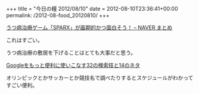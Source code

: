 +++
title = "今日の糧 2012/08/10"
date = 2012-08-10T23:36:41+00:00
permalink: /2012-08-food_20120810/
+++
<section> 

<div>
  <a href="http://matome.naver.jp/odai/2134439482364136401">うつ病治療ゲーム「SPARX」が画期的かつ面白そう！ &#8211; NAVER まとめ</a>
</div>

これはすごい。
  
うつ病治療の敷居を下げることはとても大事だと思う。 </section> <section> 

<div>
  <a href="http://creators-manual.com/google_search/">Googleをもっと便利に使いこなす32の検索技と14のネタ</a>
</div>

オリンピックとかサッカーとか競技名で調べたりするとスケジュールがわかってすごい便利。 </section>